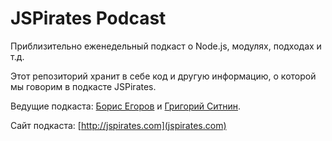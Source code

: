 # JSPirates Podcast

Приблизительно еженедельный подкаст о Node.js, модулях, подходах и т.д.

Этот репозиторий хранит в себе код и другую информацию, о которой мы говорим в подкасте JSPirates.

Ведущие подкаста: [Борис Егоров](http://github.com/dolphin278) и [Григорий Ситнин](http://github.com/sitnin).

Сайт подкаста: [http://jspirates.com](jspirates.com)
